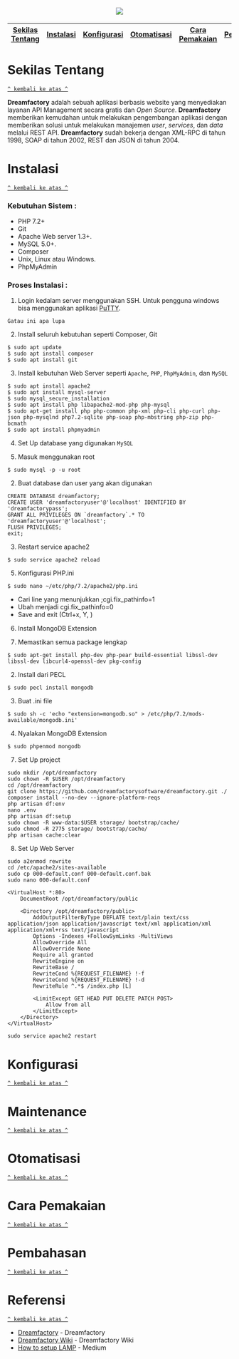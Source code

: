 <h1 align="center"><img src="https://financesonline.com/uploads/2019/10/DreamFactory-logo1.png"></h1>

[Sekilas Tentang](#sekilas-tentang) | [Instalasi](#instalasi) | [Konfigurasi](#konfigurasi) | [Otomatisasi](#otomatisasi) | [Cara Pemakaian](#cara-pemakaian) | [Pembahasan](#pembahasan) | [Referensi](#referensi)
:---:|:---:|:---:|:---:|:---:|:---:|:---:

# Sekilas Tentang
[`^ kembali ke atas ^`](#)

**Dreamfactory** adalah sebuah aplikasi berbasis website yang menyediakan layanan API Management secara gratis dan *Open Source*. **Dreamfactory** memberikan kemudahan untuk melakukan pengembangan aplikasi dengan memberikan solusi untuk melakukan manajemen *user*, *services*, dan *data* melalui REST API. **Dreamfactory** sudah bekerja dengan XML-RPC di tahun 1998, SOAP di tahun 2002, REST dan JSON di tahun 2004.


# Instalasi
[`^ kembali ke atas ^`](#)

### Kebutuhan Sistem :
- PHP 7.2+
- Git
- Apache Web server 1.3+.
- MySQL 5.0+.
- Composer
- Unix, Linux atau Windows.
- PhpMyAdmin

### Proses Instalasi :
1. Login kedalam server menggunakan SSH. Untuk pengguna windows bisa menggunakan aplikasi [PuTTY](http://www.putty.org/).
```
Gatau ini apa lupa
```

2. Install seluruh kebutuhan seperti Composer, Git
```
$ sudo apt update
$ sudo apt install composer
$ sudo apt install git
```

3. Install kebutuhan Web Server seperti `Apache`, `PHP`, `PhpMyAdmin`, dan `MySQL`
```
$ sudo apt install apache2
$ sudo apt install mysql-server
$ sudo mysql_secure_installation
$ sudo apt install php libapache2-mod-php php-mysql
$ sudo apt-get install php php-common php-xml php-cli php-curl php-json php-mysqlnd php7.2-sqlite php-soap php-mbstring php-zip php-bcmath
$ sudo apt install phpmyadmin
```

4. Set Up database yang digunakan `MySQL`

  1. Masuk menggunakan root
  ```
  $ sudo mysql -p -u root
  ```
  2. Buat database dan user yang akan digunakan
  ```
  CREATE DATABASE dreamfactory;
  CREATE USER 'dreamfactoryuser'@'localhost' IDENTIFIED BY 'dreamfactorypass';
  GRANT ALL PRIVILEGES ON `dreamfactory`.* TO 'dreamfactoryuser'@'localhost';
  FLUSH PRIVILEGES;
  exit;
  ```
  3. Restart service apache2
  ```
  $ sudo service apache2 reload
  ```

5. Konfigurasi PHP.ini
```
$ sudo nano ~/etc/php/7.2/apache2/php.ini
```
- Cari line yang menunjukkan ;cgi.fix_pathinfo=1
- Ubah menjadi cgi.fix_pathinfo=0
- Save and exit (Ctrl+x, Y, <Enter>)

6. Install MongoDB Extension

  1. Memastikan semua package lengkap
  ```
  $ sudo apt-get install php-dev php-pear build-essential libssl-dev libssl-dev libcurl4-openssl-dev pkg-config
  ```
  2. Install dari PECL
  ```
  $ sudo pecl install mongodb
  ```
  3. Buat .ini file
  ```
  $ sudo sh -c 'echo "extension=mongodb.so" > /etc/php/7.2/mods-available/mongodb.ini'
  ```
  4. Nyalakan MongoDB Extension
  ```
  $ sudo phpenmod mongodb
  ```

7. Set Up project
```
sudo mkdir /opt/dreamfactory
sudo chown -R $USER /opt/dreamfactory
cd /opt/dreamfactory
git clone https://github.com/dreamfactorysoftware/dreamfactory.git ./
composer install --no-dev --ignore-platform-reqs
php artisan df:env
nano .env
php artisan df:setup
sudo chown -R www-data:$USER storage/ bootstrap/cache/
sudo chmod -R 2775 storage/ bootstrap/cache/
php artisan cache:clear
```

8. Set Up Web Server
```
sudo a2enmod rewrite
cd /etc/apache2/sites-available
sudo cp 000-default.conf 000-default.conf.bak
sudo nano 000-default.conf

<VirtualHost *:80>
    DocumentRoot /opt/dreamfactory/public

    <Directory /opt/dreamfactory/public>
        AddOutputFilterByType DEFLATE text/plain text/css application/json application/javascript text/xml application/xml application/xml+rss text/javascript
        Options -Indexes +FollowSymLinks -MultiViews
        AllowOverride All
        AllowOverride None
        Require all granted
        RewriteEngine on
        RewriteBase /
        RewriteCond %{REQUEST_FILENAME} !-f
        RewriteCond %{REQUEST_FILENAME} !-d
        RewriteRule ^.*$ /index.php [L]

        <LimitExcept GET HEAD PUT DELETE PATCH POST>
            Allow from all
        </LimitExcept>
    </Directory>
</VirtualHost>

sudo service apache2 restart
```

# Konfigurasi
[`^ kembali ke atas ^`](#)

# Maintenance
[`^ kembali ke atas ^`](#)

# Otomatisasi
[`^ kembali ke atas ^`](#)

# Cara Pemakaian
[`^ kembali ke atas ^`](#)

# Pembahasan
[`^ kembali ke atas ^`](#)

# Referensi
[`^ kembali ke atas ^`](#)
- [Dreamfactory](https://www.dreamfactory.com/) - Dreamfactory
- [Dreamfactory Wiki](https://wiki.dreamfactory.com/Main_Page) - Dreamfactory Wiki
- [How to setup LAMP](https://medium.com/@oreillyalan88/lamp-linux-apache-mysql-php-web-server-on-an-amazon-ec2-linux-instance-e37eb023e996) - Medium
